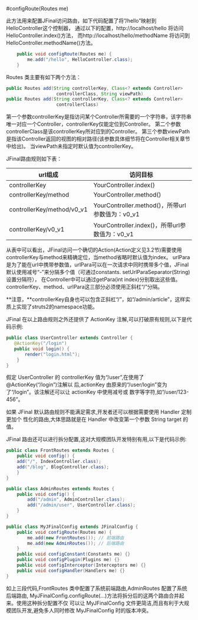 #configRoute(Routes me)

此方法用来配置JFinal访问路由，如下代码配置了将”/hello”映射到HelloController这个控制器，
通过以下的配置，http://localhost/hello 将访问 HelloController.index()方法，
而http://localhost/hello/methodName 将访问到 HelloController.methodName()方法。

```java
	public void configRoute(Routes me) {
		me.add("/hello", HelloController.class);
	}
```

Routes 类主要有如下两个方法：

```java
public Routes add(String controllerKey, Class<? extends Controller>
                   controllerClass, String viewPath)
public Routes add(String controllerKey, Class<? extends Controller>
                   controllerClass)
```

第一个参数controllerKey是指访问某个Controller所需要的一个字符串，该字符串唯一对应一个Controller，controllerKey仅能定位到Controller。
第二个参数controllerClass是该controllerKey所对应到的Controller。
第三个参数viewPath是指该Controller返回的视图的相对路径(该参数具体细节将在Controller相关章节中给出)。
当viewPath未指定时默认值为controllerKey。

JFinal路由规则如下表：

| url组成                     |  访问目标 
|----------------------------|----------
| controllerKey              | YourController.index()  
| controllerKey/method       | YourController.method() 
| controllerKey/method/v0_v1 | YourController.method()，所带url参数值为：v0_v1 
| controllerKey/v0_v1        |YourController.index()，所带url参数值为：v0_v1 

从表中可以看出，JFinal访问一个确切的Action(Action定义见3.2节)需要使用controllerKey与method来精确定位，当method省略时默认值为index。
urlPara是为了能在url中携带参数值，urlPara可以在一次请求中同时携带多个值，JFinal默认使用减号“-”来分隔多个值（可通过constants. setUrlParaSeparator(String)设置分隔符），
在Controller中可以通过getPara(int index)分别取出这些值。controllerKey、method、urlPara这三部分必须使用正斜杠“/”分隔。

**注意，**controllerKey自身也可以包含正斜杠“/”，如“/admin/article”，这样实质上实现了struts2的namespace功能。

JFinal 在以上路由规则之外还提供了 ActionKey 注解,可以打破原有规则,以下是代码示例:


```java
public class UserController extends Controller {
   @ActionKey("/login")
   public void login() {
       render("login.html");
    }
}
```
假定 UserController 的 controllerKey 值为“/user”,在使用了@ActionKey(“/login”)注解以 后,actionKey 由原来的“/user/login”变为了“/login”。该注解还可以让 actionKey 中使用减号或 数字等字符,如“/user/123-456”。

如果 JFinal 默认路由规则不能满足需求,开发者还可以根据需要使用 Handler 定制更加个 性化的路由,大体思路就是在 Handler 中改变第一个参数 String target 的值。

JFinal 路由还可以进行拆分配置,这对大规模团队开发特别有用,以下是代码示例:

```java
public class FrontRoutes extends Routes {
    public void config() {
    add("/", IndexController.class);
    add("/blog", BlogController.class);
    }
}

public class AdminRoutes extends Routes {
    public void config() {
        add("/admin", AdminController.class);
        add("/admin/user", UserController.class);
    }
}

public class MyJFinalConfig extends JFinalConfig {
    public void configRoute(Routes me) {
        me.add(new FrontRoutes()); // 前端路由
        me.add(new AdminRoutes()); // 后端路由
    }
    public void configConstant(Constants me) {}
    public void configPlugin(Plugins me) {}
    public void configInterceptor(Interceptors me) {}
    public void configHandler(Handlers me) {}
}
```

如上三段代码,FrontRoutes 类中配置了系统前端路由,AdminRoutes 配置了系统后端路由, MyJFinalConfig.configRoute(...)方法将拆分后的这两个路由合并起来。使用这种拆分配置不仅 可以让 MyJFinalConfig 文件更简洁,而且有利于大规模团队开发,避免多人同时修改 MyJFinalConfig 时的版本冲突。
